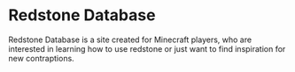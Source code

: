 # Redstone Database
Redstone Database is a site created for Minecraft players, who are interested in learning how to use redstone or just want to find inspiration for new contraptions.